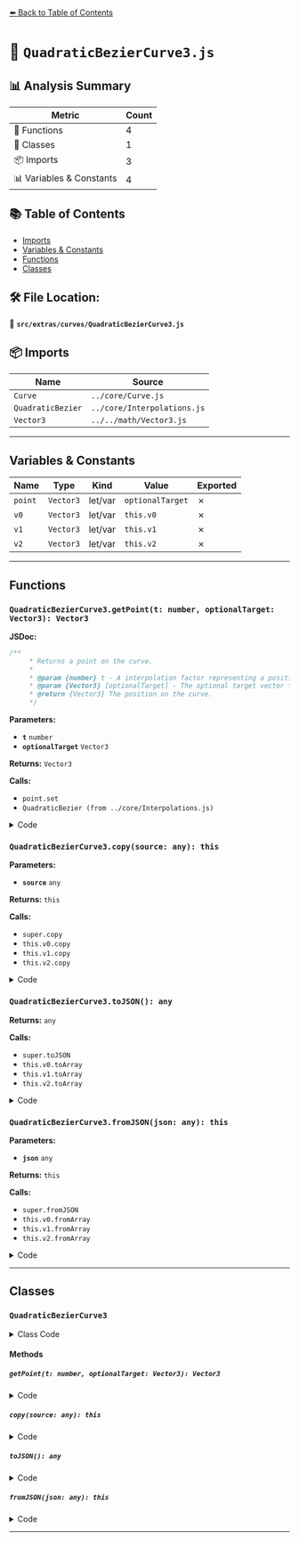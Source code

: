 [⬅️ Back to Table of Contents](../../../index.md)

# 📄 `QuadraticBezierCurve3.js`

## 📊 Analysis Summary

| Metric | Count |
|--------|-------|
| 🔧 Functions | 4 |
| 🧱 Classes | 1 |
| 📦 Imports | 3 |
| 📊 Variables & Constants | 4 |

## 📚 Table of Contents

- [Imports](#imports)
- [Variables & Constants](#variables-constants)
- [Functions](#functions)
- [Classes](#classes)

## 🛠️ File Location:
📂 **`src/extras/curves/QuadraticBezierCurve3.js`**

## 📦 Imports

| Name | Source |
|------|--------|
| `Curve` | `../core/Curve.js` |
| `QuadraticBezier` | `../core/Interpolations.js` |
| `Vector3` | `../../math/Vector3.js` |


---

## Variables & Constants

| Name | Type | Kind | Value | Exported |
|------|------|------|-------|----------|
| `point` | `Vector3` | let/var | `optionalTarget` | ✗ |
| `v0` | `Vector3` | let/var | `this.v0` | ✗ |
| `v1` | `Vector3` | let/var | `this.v1` | ✗ |
| `v2` | `Vector3` | let/var | `this.v2` | ✗ |


---

## Functions

### `QuadraticBezierCurve3.getPoint(t: number, optionalTarget: Vector3): Vector3`

**JSDoc:**
```typescript
/**
	 * Returns a point on the curve.
	 *
	 * @param {number} t - A interpolation factor representing a position on the curve. Must be in the range `[0,1]`.
	 * @param {Vector3} [optionalTarget] - The optional target vector the result is written to.
	 * @return {Vector3} The position on the curve.
	 */
```

**Parameters:**

- **`t`** `number`
- **`optionalTarget`** `Vector3`

**Returns:** `Vector3`

**Calls:**

- `point.set`
- `QuadraticBezier (from ../core/Interpolations.js)`

<details><summary>Code</summary>

```typescript
getPoint( t, optionalTarget = new Vector3() ) {

		const point = optionalTarget;

		const v0 = this.v0, v1 = this.v1, v2 = this.v2;

		point.set(
			QuadraticBezier( t, v0.x, v1.x, v2.x ),
			QuadraticBezier( t, v0.y, v1.y, v2.y ),
			QuadraticBezier( t, v0.z, v1.z, v2.z )
		);

		return point;

	}
```
</details>

### `QuadraticBezierCurve3.copy(source: any): this`

**Parameters:**

- **`source`** `any`

**Returns:** `this`

**Calls:**

- `super.copy`
- `this.v0.copy`
- `this.v1.copy`
- `this.v2.copy`

<details><summary>Code</summary>

```typescript
copy( source ) {

		super.copy( source );

		this.v0.copy( source.v0 );
		this.v1.copy( source.v1 );
		this.v2.copy( source.v2 );

		return this;

	}
```
</details>

### `QuadraticBezierCurve3.toJSON(): any`

**Returns:** `any`

**Calls:**

- `super.toJSON`
- `this.v0.toArray`
- `this.v1.toArray`
- `this.v2.toArray`

<details><summary>Code</summary>

```typescript
toJSON() {

		const data = super.toJSON();

		data.v0 = this.v0.toArray();
		data.v1 = this.v1.toArray();
		data.v2 = this.v2.toArray();

		return data;

	}
```
</details>

### `QuadraticBezierCurve3.fromJSON(json: any): this`

**Parameters:**

- **`json`** `any`

**Returns:** `this`

**Calls:**

- `super.fromJSON`
- `this.v0.fromArray`
- `this.v1.fromArray`
- `this.v2.fromArray`

<details><summary>Code</summary>

```typescript
fromJSON( json ) {

		super.fromJSON( json );

		this.v0.fromArray( json.v0 );
		this.v1.fromArray( json.v1 );
		this.v2.fromArray( json.v2 );

		return this;

	}
```
</details>


---

## Classes

### `QuadraticBezierCurve3`

<details><summary>Class Code</summary>

```ts
class QuadraticBezierCurve3 extends Curve {

	/**
	 * Constructs a new Quadratic Bezier curve.
	 *
	 * @param {Vector3} [v0] - The start point.
	 * @param {Vector3} [v1] - The control point.
	 * @param {Vector3} [v2] - The end point.
	 */
	constructor( v0 = new Vector3(), v1 = new Vector3(), v2 = new Vector3() ) {

		super();

		/**
		 * This flag can be used for type testing.
		 *
		 * @type {boolean}
		 * @readonly
		 * @default true
		 */
		this.isQuadraticBezierCurve3 = true;

		this.type = 'QuadraticBezierCurve3';

		/**
		 * The start point.
		 *
		 * @type {Vector3}
		 */
		this.v0 = v0;

		/**
		 * The control point.
		 *
		 * @type {Vector3}
		 */
		this.v1 = v1;

		/**
		 * The end point.
		 *
		 * @type {Vector3}
		 */
		this.v2 = v2;

	}

	/**
	 * Returns a point on the curve.
	 *
	 * @param {number} t - A interpolation factor representing a position on the curve. Must be in the range `[0,1]`.
	 * @param {Vector3} [optionalTarget] - The optional target vector the result is written to.
	 * @return {Vector3} The position on the curve.
	 */
	getPoint( t, optionalTarget = new Vector3() ) {

		const point = optionalTarget;

		const v0 = this.v0, v1 = this.v1, v2 = this.v2;

		point.set(
			QuadraticBezier( t, v0.x, v1.x, v2.x ),
			QuadraticBezier( t, v0.y, v1.y, v2.y ),
			QuadraticBezier( t, v0.z, v1.z, v2.z )
		);

		return point;

	}

	copy( source ) {

		super.copy( source );

		this.v0.copy( source.v0 );
		this.v1.copy( source.v1 );
		this.v2.copy( source.v2 );

		return this;

	}

	toJSON() {

		const data = super.toJSON();

		data.v0 = this.v0.toArray();
		data.v1 = this.v1.toArray();
		data.v2 = this.v2.toArray();

		return data;

	}

	fromJSON( json ) {

		super.fromJSON( json );

		this.v0.fromArray( json.v0 );
		this.v1.fromArray( json.v1 );
		this.v2.fromArray( json.v2 );

		return this;

	}

}
```
</details>

#### Methods

##### `getPoint(t: number, optionalTarget: Vector3): Vector3`

<details><summary>Code</summary>

```ts
getPoint( t, optionalTarget = new Vector3() ) {

		const point = optionalTarget;

		const v0 = this.v0, v1 = this.v1, v2 = this.v2;

		point.set(
			QuadraticBezier( t, v0.x, v1.x, v2.x ),
			QuadraticBezier( t, v0.y, v1.y, v2.y ),
			QuadraticBezier( t, v0.z, v1.z, v2.z )
		);

		return point;

	}
```
</details>

##### `copy(source: any): this`

<details><summary>Code</summary>

```ts
copy( source ) {

		super.copy( source );

		this.v0.copy( source.v0 );
		this.v1.copy( source.v1 );
		this.v2.copy( source.v2 );

		return this;

	}
```
</details>

##### `toJSON(): any`

<details><summary>Code</summary>

```ts
toJSON() {

		const data = super.toJSON();

		data.v0 = this.v0.toArray();
		data.v1 = this.v1.toArray();
		data.v2 = this.v2.toArray();

		return data;

	}
```
</details>

##### `fromJSON(json: any): this`

<details><summary>Code</summary>

```ts
fromJSON( json ) {

		super.fromJSON( json );

		this.v0.fromArray( json.v0 );
		this.v1.fromArray( json.v1 );
		this.v2.fromArray( json.v2 );

		return this;

	}
```
</details>


---
